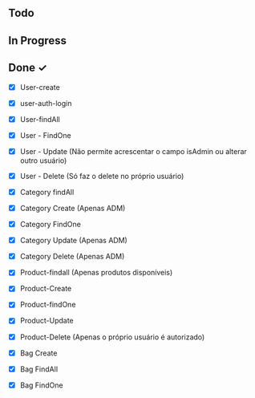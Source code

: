 ## Todo
## In Progress
## Done ✓

- [x] User-create
- [x] user-auth-login
- [x] User-findAll
- [x] User - FindOne
- [x] User - Update (Não permite acrescentar o campo isAdmin ou alterar outro usuário)
- [x] User - Delete (Só faz o delete no próprio usuário)
- [x] Category findAll
- [x] Category Create (Apenas ADM)
- [x] Category FindOne
- [x] Category Update (Apenas ADM)
- [x] Category Delete (Apenas ADM)
- [x] Product-findall (Apenas produtos disponíveis)
- [x] Product-Create
- [x] Product-findOne
- [x] Product-Update
- [x] Product-Delete (Apenas o próprio usuário é autorizado)
- [x] Bag Create
- [x] Bag FindAll
- [x] Bag FindOne


